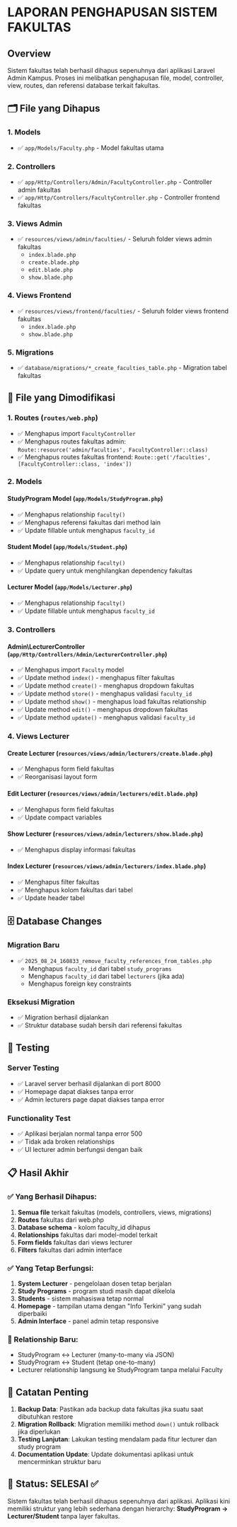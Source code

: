 # LAPORAN PENGHAPUSAN SISTEM FAKULTAS

## Overview
Sistem fakultas telah berhasil dihapus sepenuhnya dari aplikasi Laravel Admin Kampus. Proses ini melibatkan penghapusan file, model, controller, view, routes, dan referensi database terkait fakultas.

## 🗂️ File yang Dihapus

### 1. Models
- ✅ `app/Models/Faculty.php` - Model fakultas utama

### 2. Controllers
- ✅ `app/Http/Controllers/Admin/FacultyController.php` - Controller admin fakultas
- ✅ `app/Http/Controllers/FacultyController.php` - Controller frontend fakultas

### 3. Views Admin
- ✅ `resources/views/admin/faculties/` - Seluruh folder views admin fakultas
  - `index.blade.php`
  - `create.blade.php`
  - `edit.blade.php`
  - `show.blade.php`

### 4. Views Frontend
- ✅ `resources/views/frontend/faculties/` - Seluruh folder views frontend fakultas
  - `index.blade.php`
  - `show.blade.php`

### 5. Migrations
- ✅ `database/migrations/*_create_faculties_table.php` - Migration tabel fakultas

## 🔄 File yang Dimodifikasi

### 1. Routes (`routes/web.php`)
- ✅ Menghapus import `FacultyController`
- ✅ Menghapus routes fakultas admin: `Route::resource('admin/faculties', FacultyController::class)`
- ✅ Menghapus routes fakultas frontend: `Route::get('/faculties', [FacultyController::class, 'index'])`

### 2. Models

#### StudyProgram Model (`app/Models/StudyProgram.php`)
- ✅ Menghapus relationship `faculty()`
- ✅ Menghapus referensi fakultas dari method lain
- ✅ Update fillable untuk menghapus `faculty_id`

#### Student Model (`app/Models/Student.php`)
- ✅ Menghapus relationship `faculty()`
- ✅ Update query untuk menghilangkan dependency fakultas

#### Lecturer Model (`app/Models/Lecturer.php`)
- ✅ Menghapus relationship `faculty()`
- ✅ Update fillable untuk menghapus `faculty_id`

### 3. Controllers

#### Admin\LecturerController (`app/Http/Controllers/Admin/LecturerController.php`)
- ✅ Menghapus import `Faculty` model
- ✅ Update method `index()` - menghapus filter fakultas
- ✅ Update method `create()` - menghapus dropdown fakultas
- ✅ Update method `store()` - menghapus validasi `faculty_id`
- ✅ Update method `show()` - menghapus load fakultas relationship
- ✅ Update method `edit()` - menghapus dropdown fakultas
- ✅ Update method `update()` - menghapus validasi `faculty_id`

### 4. Views Lecturer

#### Create Lecturer (`resources/views/admin/lecturers/create.blade.php`)
- ✅ Menghapus form field fakultas
- ✅ Reorganisasi layout form

#### Edit Lecturer (`resources/views/admin/lecturers/edit.blade.php`)
- ✅ Menghapus form field fakultas
- ✅ Update compact variables

#### Show Lecturer (`resources/views/admin/lecturers/show.blade.php`)
- ✅ Menghapus display informasi fakultas

#### Index Lecturer (`resources/views/admin/lecturers/index.blade.php`)
- ✅ Menghapus filter fakultas
- ✅ Menghapus kolom fakultas dari tabel
- ✅ Update header tabel

## 🗄️ Database Changes

### Migration Baru
- ✅ `2025_08_24_160833_remove_faculty_references_from_tables.php`
  - Menghapus `faculty_id` dari tabel `study_programs`
  - Menghapus `faculty_id` dari tabel `lecturers` (jika ada)
  - Menghapus foreign key constraints

### Eksekusi Migration
- ✅ Migration berhasil dijalankan
- ✅ Struktur database sudah bersih dari referensi fakultas

## 🧪 Testing

### Server Testing
- ✅ Laravel server berhasil dijalankan di port 8000
- ✅ Homepage dapat diakses tanpa error
- ✅ Admin lecturers page dapat diakses tanpa error

### Functionality Test
- ✅ Aplikasi berjalan normal tanpa error 500
- ✅ Tidak ada broken relationships
- ✅ UI lecturer admin berfungsi dengan baik

## 📋 Hasil Akhir

### ✅ Yang Berhasil Dihapus:
1. **Semua file** terkait fakultas (models, controllers, views, migrations)
2. **Routes** fakultas dari web.php
3. **Database schema** - kolom faculty_id dihapus
4. **Relationships** fakultas dari model-model terkait
5. **Form fields** fakultas dari views lecturer
6. **Filters** fakultas dari admin interface

### ✅ Yang Tetap Berfungsi:
1. **System Lecturer** - pengelolaan dosen tetap berjalan
2. **Study Programs** - program studi masih dapat dikelola
3. **Students** - sistem mahasiswa tetap normal
4. **Homepage** - tampilan utama dengan "Info Terkini" yang sudah diperbaiki
5. **Admin Interface** - panel admin tetap responsive

### 🔗 Relationship Baru:
- StudyProgram ↔ Lecturer (many-to-many via JSON)
- StudyProgram ↔ Student (tetap one-to-many)
- Lecturer relationship langsung ke StudyProgram tanpa melalui Faculty

## 📝 Catatan Penting

1. **Backup Data**: Pastikan ada backup data fakultas jika suatu saat dibutuhkan restore
2. **Migration Rollback**: Migration memiliki method `down()` untuk rollback jika diperlukan
3. **Testing Lanjutan**: Lakukan testing mendalam pada fitur lecturer dan study program
4. **Documentation Update**: Update dokumentasi aplikasi untuk mencerminkan struktur baru

## 🎯 Status: SELESAI ✅

Sistem fakultas telah berhasil dihapus sepenuhnya dari aplikasi. Aplikasi kini memiliki struktur yang lebih sederhana dengan hierarchy: **StudyProgram → Lecturer/Student** tanpa layer fakultas.
